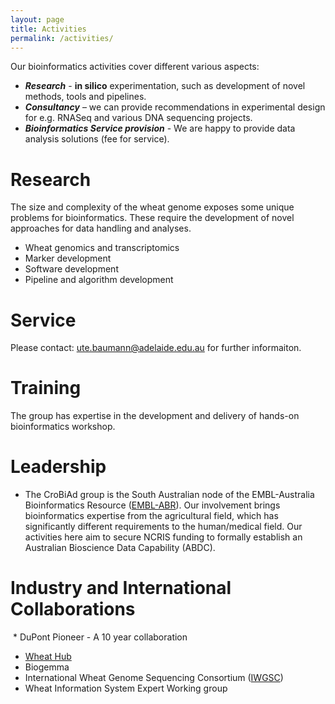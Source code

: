 ```yaml
---
layout: page
title: Activities
permalink: /activities/
---
```


Our bioinformatics activities cover different various aspects:

* ***Research*** - **in silico** experimentation, such as development of novel methods, tools and pipelines.
* ***Consultancy*** – we can provide recommendations in experimental design for e.g. RNASeq and various DNA sequencing projects.
* ***Bioinformatics Service provision*** - We are happy to provide data analysis solutions (fee for service).

# Research

The size and complexity of the wheat genome exposes some unique problems for bioinformatics. These require the development
of novel approaches for data handling and analyses.

  * Wheat genomics and transcriptomics
  * Marker development
  * Software development
  * Pipeline and algorithm development

# Service

Please contact: <a href="mailto:ute.baumann@adelaide.edu.au">ute.baumann@adelaide.edu.au</a> for further informaiton.

# Training

The group has expertise in the development and delivery of hands-on bioinformatics workshop.

# Leadership

  * The CroBiAd group is the South Australian node of the EMBL-Australia Bioinformatics Resource
    ([EMBL-ABR](https://www.embl-abr.org.au/)). Our involvement brings bioinformatics expertise from the agricultural
    field, which has significantly different requirements to the human/medical field. Our activities here aim to secure
    NCRIS funding to formally establish an Australian Bioscience Data Capability (ABDC).

# Industry and International Collaborations

  * DuPont Pioneer - A 10 year collaboration
  * [Wheat Hub](http://www.wheathub.com.au/)
  * Biogemma
  * International Wheat Genome Sequencing Consortium ([IWGSC](https://www.wheatgenome.org/))
  * Wheat Information System Expert Working group

